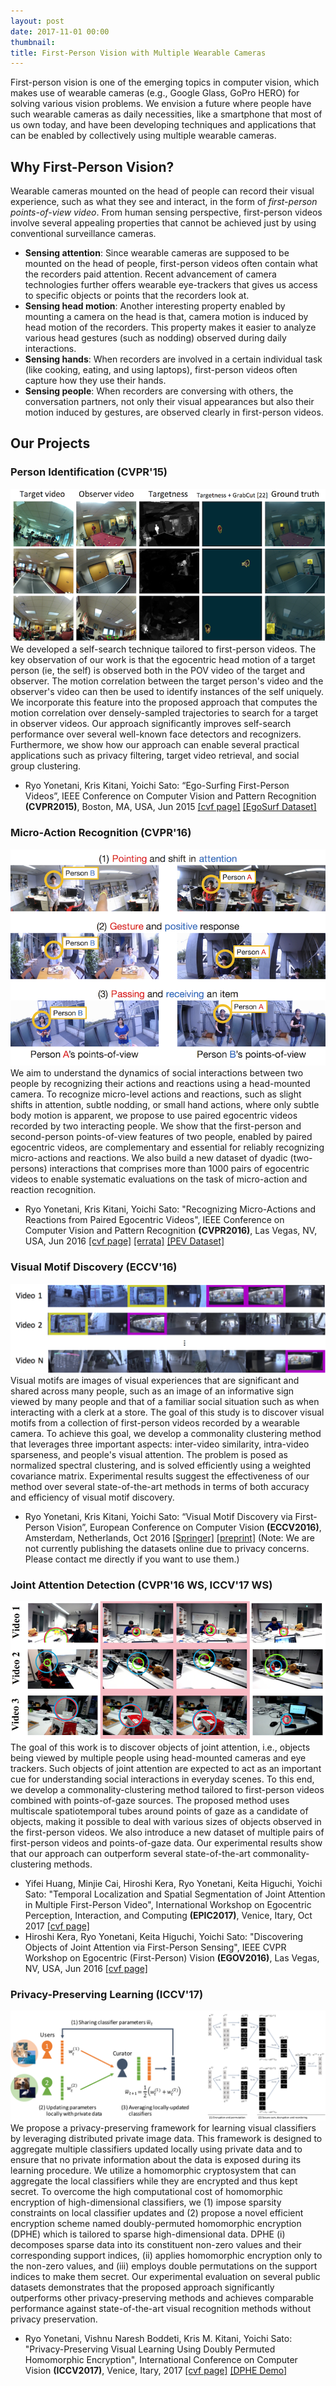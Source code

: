 ```yaml
---
layout: post
date: 2017-11-01 00:00
thumbnail:
title: First-Person Vision with Multiple Wearable Cameras
---
```


First-person vision is one of the emerging topics in computer vision, which makes use of wearable cameras (e.g., Google Glass, GoPro HERO) for solving various vision problems. We envision a future where people have such wearable cameras as daily necessities, like a smartphone that most of us own today, and have been developing techniques and applications that can be enabled by collectively using multiple wearable cameras.

<!--more-->


## Why First-Person Vision?

Wearable cameras mounted on the head of people can record their visual experience, such as what they see and interact, in the form of <i>first-person points-of-view video</i>. From human sensing perspective, first-person videos involve several appealing properties that cannot be achieved just by using conventional surveillance cameras.

- **Sensing attention**: Since wearable cameras are supposed to be mounted on the head of people, first-person videos often contain what the recorders paid attention. Recent advancement of camera technologies further offers wearable eye-trackers that gives us access to specific objects or points that the recorders look at.
- **Sensing head motion**: Another interesting property enabled by mounting a camera on the head is that, camera motion is induced by head motion of the recorders. This property makes it easier to analyze various head gestures (such as nodding) observed during daily interactions.
- **Sensing hands**: When recorders are involved in a certain individual task (like cooking, eating, and using laptops), first-person videos often capture how they use their hands. 
- **Sensing people**: When recorders are conversing with others, the conversation partners, not only their visual appearances but also their motion induced by gestures, are observed clearly in first-person videos.

## Our Projects

### Person Identification (CVPR'15)
<img class="img-responsive" src="/images/yks-cvpr2015.png">
We developed a self-search technique tailored to first-person videos. The key observation of our work is that the egocentric head motion of a target person (ie, the self) is observed both in the POV video of the target and observer. The motion correlation between the target person's video and the observer's video can then be used to identify instances of the self uniquely. We incorporate this feature into the proposed approach that computes the motion correlation over densely-sampled trajectories to search for a target in observer videos. Our approach significantly improves self-search performance over several well-known face detectors and recognizers. Furthermore, we show how our approach can enable several practical applications such as privacy filtering, target video retrieval, and social group clustering.

- Ryo Yonetani, Kris Kitani, Yoichi Sato: “Ego-Surfing First-Person Videos”, IEEE Conference on Computer Vision and Pattern Recognition **(CVPR2015)**, Boston, MA, USA, Jun 2015 [[cvf page]](https://www.cv-foundation.org/openaccess/content_cvpr_2015/html/Yonetani_Ego-Surfing_First-Person_Videos_2015_CVPR_paper.html) [[EgoSurf Dataset]](https://www.dropbox.com/s/onx530l5doqbrsb/yks_cvpr2015.zip?dl=0)

### Micro-Action Recognition (CVPR'16)
<img class="img-responsive" src="/images/yks-cvpr2016.png">
We aim to understand the dynamics of social interactions between two people by recognizing their actions and reactions using a head-mounted camera. To recognize micro-level actions and reactions, such as slight shifts in attention, subtle nodding, or small hand actions, where only subtle body motion is apparent, we propose to use paired egocentric videos recorded by two interacting people. We show that the first-person and second-person points-of-view features of two people, enabled by paired egocentric videos, are complementary and essential for reliably recognizing micro-actions and reactions. We also build a new dataset of dyadic (two-persons) interactions that comprises more than 1000 pairs of egocentric videos to enable systematic evaluations on the task of micro-action and reaction recognition.

- Ryo Yonetani, Kris Kitani, Yoichi Sato: "Recognizing Micro-Actions and Reactions from Paired Egocentric Videos", IEEE Conference on Computer Vision and Pattern Recognition **(CVPR2016)**, Las Vegas, NV, USA, Jun 2016 [[cvf page]](https://www.cv-foundation.org/openaccess/content_cvpr_2016/html/Yonetani_Recognizing_Micro-Actions_and_CVPR_2016_paper.html) [[errata]](/papers/yks-cvpr2016-err.pdf) [[PEV Dataset]](https://www.dropbox.com/s/0o0fo6sy3ox0dzi/yks_cvpr2016.zip?dl=0)

### Visual Motif Discovery (ECCV'16)
<img class="img-responsive" src="/images/yks-eccv2016.png">
Visual motifs are images of visual experiences that are significant and shared across many people, such as an image of an informative sign viewed by many people and that of a familiar social situation such as when interacting with a clerk at a store. The goal of this study is to discover visual motifs from a collection of first-person videos recorded by a wearable camera. To achieve this goal, we develop a commonality clustering method that leverages three important aspects: inter-video similarity, intra-video sparseness, and people's visual attention. The problem is posed as normalized spectral clustering, and is solved efficiently using a weighted covariance matrix. Experimental results suggest the effectiveness of our method over several state-of-the-art methods in terms of both accuracy and efficiency of visual motif discovery.

- Ryo Yonetani, Kris Kitani, Yoichi Sato: “Visual Motif Discovery via First-Person Vision”, European Conference on Computer Vision **(ECCV2016)**, Amsterdam, Netherlands, Oct 2016 [[Springer]](https://link.springer.com/chapter/10.1007/978-3-319-46475-6_12) [[preprint]](/papers/yks-eccv2016.pdf) (Note: We are not currently publishing the datasets online due to privacy concerns. Please contact me directly if you want to use them.)

### Joint Attention Detection (CVPR'16 WS, ICCV'17 WS)
<img class="img-responsive" src="/images/kyhs-cvprw2016.png">
The goal of this work is to discover objects of joint attention, i.e., objects being viewed by multiple people using head-mounted cameras and eye trackers. Such objects of joint attention are expected to act as an important cue for understanding social interactions in everyday scenes. To this end, we develop a commonality-clustering method tailored to first-person videos combined with points-of-gaze sources. The proposed method uses multiscale spatiotemporal tubes around points of gaze as a candidate of objects, making it possible to deal with various sizes of objects observed in the first-person videos. We also introduce a new dataset of multiple pairs of first-person videos and points-of-gaze data. Our experimental results show that our approach can outperform several state-of-the-art commonality-clustering methods.

- Yifei Huang, Minjie Cai, Hiroshi Kera, Ryo Yonetani, Keita Higuchi, Yoichi Sato: "Temporal Localization and Spatial Segmentation of Joint Attention in Multiple First-Person Video", International Workshop on Egocentric Perception, Interaction, and Computing **(EPIC2017)**, Venice, Itary, Oct 2017 [[cvf page]](http://openaccess.thecvf.com/content_ICCV_2017_workshops/w34/html/attention_hyfiis.u-tokyo.ac.jp_cai-mjiis.u-tokyo.ac.jp_keraiis.u-tokyo.ac.jp_ICCV_2017_paper.html)
- Hiroshi Kera, Ryo Yonetani, Keita Higuchi, Yoichi Sato: "Discovering Objects of Joint Attention via First-Person Sensing", IEEE CVPR Workshop on Egocentric (First-Person) Vision **(EGOV2016)**, Las Vegas, NV, USA, Jun 2016  [[cvf page]](https://www.cv-foundation.org/openaccess/content_cvpr_2016_workshops/w13/html/Kera_Discovering_Objects_of_CVPR_2016_paper.html)

### Privacy-Preserving Learning (ICCV'17)
<img class="img-responsive" src="/images/ybks-arxiv2017.png">
We propose a privacy-preserving framework for learning visual classifiers by leveraging distributed private image data. This framework is designed to aggregate multiple classifiers updated locally using private data and to ensure that no private information about the data is exposed during its learning procedure. We utilize a homomorphic cryptosystem that can aggregate the local classifiers while they are encrypted and thus kept secret. To overcome the high computational cost of homomorphic encryption of high-dimensional classifiers, we (1) impose sparsity constraints on local classifier updates and (2) propose a novel efficient encryption scheme named doubly-permuted homomorphic encryption (DPHE) which is tailored to sparse high-dimensional data. DPHE (i) decomposes sparse data into its constituent non-zero values and their corresponding support indices, (ii) applies homomorphic encryption only to the non-zero values, and (iii) employs double permutations on the support indices to make them secret. Our experimental evaluation on several public datasets demonstrates that the proposed approach significantly outperforms other privacy-preserving methods and achieves comparable performance against state-of-the-art visual recognition methods without privacy preservation.

- Ryo Yonetani, Vishnu Naresh Boddeti, Kris M. Kitani, Yoichi Sato: "Privacy-Preserving Visual Learning Using Doubly Permuted Homomorphic Encryption", International Conference on Computer Vision **(ICCV2017)**, Venice, Itary, 2017 [[cvf page]](http://openaccess.thecvf.com/content_iccv_2017/html/Yonetani_Privacy-Preserving_Visual_Learning_ICCV_2017_paper.html) [[DPHE Demo]](https://github.com/yonetaniryo/DPHE-demo)
